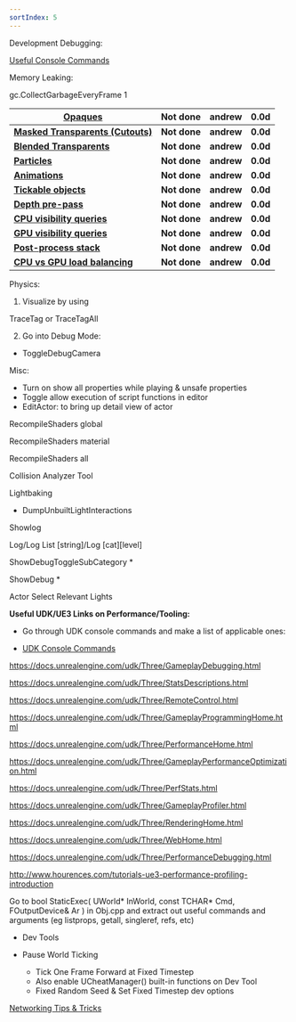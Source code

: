 ```yaml
---
sortIndex: 5
---
```


Development Debugging:

[Useful Console Commands](fixme_self_referential_link)

Memory Leaking:

gc.CollectGarbageEveryFrame 1

| [Opaques](https://www.perforce.com/products/hansoft/server-hostname)                                 | Not done     | andrew     | 0.0d     |
| ---------------------------------------------------------------------------------------------------- | ------------ | ---------- | -------- |
| **[Masked Transparents (Cutouts)](http://www.hansoft.com/releasenotes/HansoftServerHostname70.htm)** | **Not done** | **andrew** | **0.0d** |
| **[Blended Transparents](http://www.hansoft.com/releasenotes/HansoftServerHostname70.htm)**          | **Not done** | **andrew** | **0.0d** |
| **[Particles](http://www.hansoft.com/releasenotes/HansoftServerHostname70.htm)**                     | **Not done** | **andrew** | **0.0d** |
| **[Animations](http://www.hansoft.com/releasenotes/HansoftServerHostname70.htm)**                    | **Not done** | **andrew** | **0.0d** |
| **[Tickable objects](http://www.hansoft.com/releasenotes/HansoftServerHostname70.htm)**              | **Not done** | **andrew** | **0.0d** |
| **[Depth pre-pass](http://www.hansoft.com/releasenotes/HansoftServerHostname70.htm)**                | **Not done** | **andrew** | **0.0d** |
| **[CPU visibility queries](http://www.hansoft.com/releasenotes/HansoftServerHostname70.htm)**        | **Not done** | **andrew** | **0.0d** |
| **[GPU visibility queries](http://www.hansoft.com/releasenotes/HansoftServerHostname70.htm)**        | **Not done** | **andrew** | **0.0d** |
| **[Post-process stack](http://www.hansoft.com/releasenotes/HansoftServerHostname70.htm)**            | **Not done** | **andrew** | **0.0d** |
| **[CPU vs GPU load balancing](http://www.hansoft.com/releasenotes/HansoftServerHostname70.htm)**     | **Not done** | **andrew** | **0.0d** |

Physics:

1. Visualize by using

TraceTag or TraceTagAll

2. Go into Debug Mode:

- ToggleDebugCamera

Misc:

- Turn on show all properties while playing & unsafe properties
- Toggle allow execution of script functions in editor
- EditActor: to bring up detail view of actor

RecompileShaders global

RecompileShaders material

RecompileShaders all

Collision Analyzer Tool

Lightbaking

- DumpUnbuiltLightInteractions

Showlog

Log/Log List [string]/Log [cat][level]

ShowDebugToggleSubCategory \*

ShowDebug \*

Actor Select Relevant Lights

**Useful UDK/UE3 Links on Performance/Tooling:**

- Go through UDK console commands and make a list of applicable ones:

- [UDK Console Commands](fixme_self_referential_link)

<https://docs.unrealengine.com/udk/Three/GameplayDebugging.html>

<https://docs.unrealengine.com/udk/Three/StatsDescriptions.html>

<https://docs.unrealengine.com/udk/Three/RemoteControl.html>

<https://docs.unrealengine.com/udk/Three/GameplayProgrammingHome.html>

<https://docs.unrealengine.com/udk/Three/PerformanceHome.html>

<https://docs.unrealengine.com/udk/Three/GameplayPerformanceOptimization.html>

<https://docs.unrealengine.com/udk/Three/PerfStats.html>

<https://docs.unrealengine.com/udk/Three/GameplayProfiler.html>

<https://docs.unrealengine.com/udk/Three/RenderingHome.html>

<https://docs.unrealengine.com/udk/Three/WebHome.html>

<https://docs.unrealengine.com/udk/Three/PerformanceDebugging.html>

<http://www.hourences.com/tutorials-ue3-performance-profiling-introduction>

Go to bool StaticExec( UWorld* InWorld, const TCHAR* Cmd, FOutputDevice& Ar ) in Obj.cpp and extract out useful commands and arguments (eg listprops, getall, singleref, refs, etc)

- Dev Tools

- Pause World Ticking
  - Tick One Frame Forward at Fixed Timestep
  - Also enable UCheatManager() built-in functions on Dev Tool
  - Fixed Random Seed & Set Fixed Timestep dev options

[Networking Tips & Tricks](fixme_self_referential_link)
